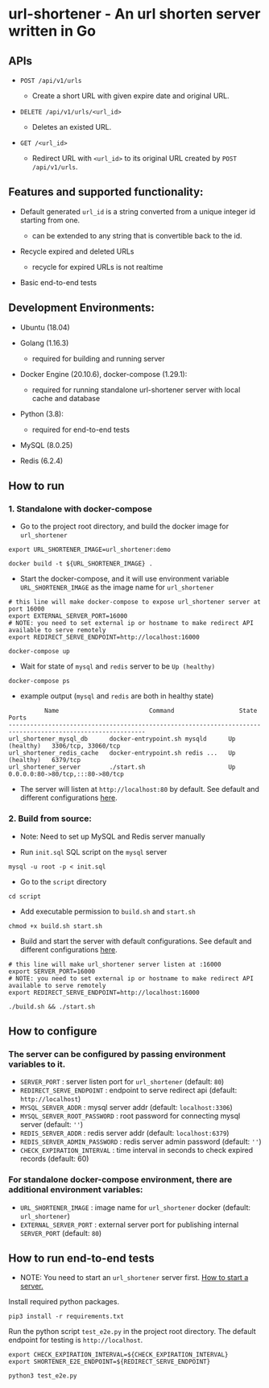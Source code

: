 # url-shortener - An url shorten server written in Go

## APIs

- `POST /api/v1/urls`
    - Create a short URL with given expire date and original URL.

- `DELETE /api/v1/urls/<url_id>`
    - Deletes an existed URL.

- `GET /<url_id>`
    - Redirect URL with `<url_id>` to its original URL created by `POST /api/v1/urls`.

## Features and supported functionality:

- Default generated `url_id` is a string converted from a unique integer id starting from one.
    - can be extended to any string that is convertible back to the id.

- Recycle expired and deleted URLs
    - recycle for expired URLs is not realtime

- Basic end-to-end tests

## Development Environments:

- Ubuntu (18.04)

- Golang (1.16.3)
    - required for building and running server

- Docker Engine (20.10.6), docker-compose (1.29.1):
    - required for running standalone url-shortener server with local cache and database

- Python (3.8):
    - required for end-to-end tests

- MySQL (8.0.25)

- Redis (6.2.4)

## How to run

### 1. Standalone with docker-compose

- Go to the project root directory, and build the docker image for `url_shortener`

```shell
export URL_SHORTENER_IMAGE=url_shortener:demo

docker build -t ${URL_SHORTENER_IMAGE} .
```

- Start the docker-compose, and it will use environment variable `URL_SHORTENER_IMAGE` as the image name
  for `url_shortener`

```shell
# this line will make docker-compose to expose url_shortener server at port 16000
export EXTERNAL_SERVER_PORT=16000
# NOTE: you need to set external ip or hostname to make redirect API available to serve remotely
export REDIRECT_SERVE_ENDPOINT=http://localhost:16000

docker-compose up
```

- Wait for state of `mysql` and `redis` server to be `Up (healthy)`

```shell
docker-compose ps
```

- example output (`mysql` and `redis` are both in healthy state)

```shell
          Name                         Command                  State                    Ports
------------------------------------------------------------------------------------------------------------
url_shortener_mysql_db      docker-entrypoint.sh mysqld      Up (healthy)   3306/tcp, 33060/tcp
url_shortener_redis_cache   docker-entrypoint.sh redis ...   Up (healthy)   6379/tcp
url_shortener_server        ./start.sh                       Up             0.0.0.0:80->80/tcp,:::80->80/tcp

```

- The server will listen at `http://localhost:80` by default. See default and different
  configurations [here](#How-to-configure).

### 2. Build from source:

* Note: Need to set up MySQL and Redis server manually

- Run `init.sql` SQL script on the `mysql` server

```shell
mysql -u root -p < init.sql
```

- Go to the `script` directory

```shell
cd script
```

- Add executable permission to `build.sh` and `start.sh`

```shell
chmod +x build.sh start.sh
```

- Build and start the server with default configurations. See default and different
  configurations [here](#How-to-configure).

```shell
# this line will make url_shortener server listen at :16000
export SERVER_PORT=16000
# NOTE: you need to set external ip or hostname to make redirect API available to serve remotely
export REDIRECT_SERVE_ENDPOINT=http://localhost:16000

./build.sh && ./start.sh
```

## How to configure

### The server can be configured by passing environment variables to it.

- `SERVER_PORT` : server listen port for `url_shortener` (default: `80`)
- `REDIRECT_SERVE_ENDPOINT` : endpoint to serve redirect api (default: `http://localhost`)
- `MYSQL_SERVER_ADDR` : mysql server addr (default: `localhost:3306`)
- `MYSQL_SERVER_ROOT_PASSWORD` : root password for connecting mysql server (default: `''`)
- `REDIS_SERVER_ADDR` : redis server addr (default: `localhost:6379`)
- `REDIS_SERVER_ADMIN_PASSWORD` : redis server admin password (default: `''`)
- `CHECK_EXPIRATION_INTERVAL` : time interval in seconds to check expired records (default: 60)

### For standalone docker-compose environment, there are additional environment variables:

- `URL_SHORTENER_IMAGE` : image name for `url_shortener` docker (default: `url_shortener`)
- `EXTERNAL_SERVER_PORT` : external server port for publishing internal `SERVER_PORT` (default: `80`)

## How to run end-to-end tests

* NOTE: You need to start an `url_shortener` server first. [How to start a server.](#How-to-run)

Install required python packages.

```shell
pip3 install -r requirements.txt
```

Run the python script `test_e2e.py` in the project root directory. The default endpoint for testing
is `http://localhost`.

```shell
export CHECK_EXPIRATION_INTERVAL=${CHECK_EXPIRATION_INTERVAL} 
export SHORTENER_E2E_ENDPOINT=${REDIRECT_SERVE_ENDPOINT}

python3 test_e2e.py
```
